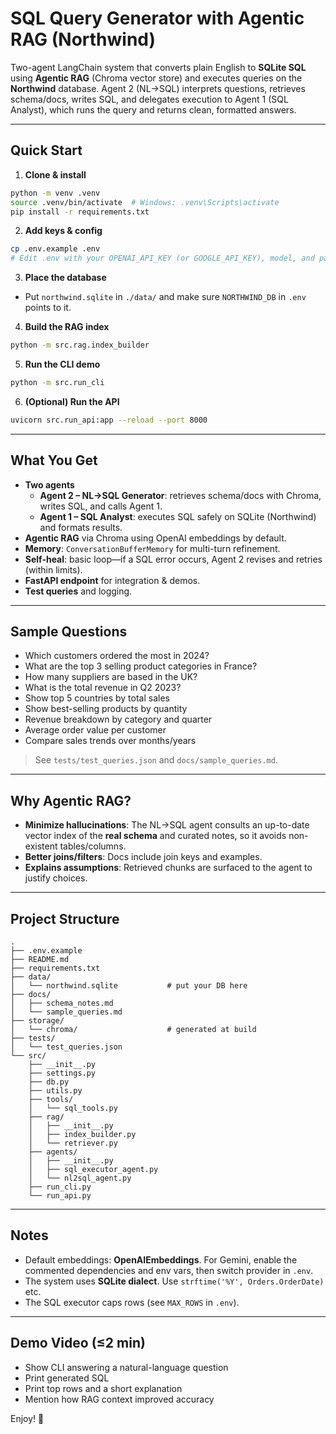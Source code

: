 # SQL Query Generator with Agentic RAG (Northwind)

Two-agent LangChain system that converts plain English to **SQLite SQL** using
**Agentic RAG** (Chroma vector store) and executes queries on the **Northwind**
database. Agent 2 (NL→SQL) interprets questions, retrieves schema/docs, writes
SQL, and delegates execution to Agent 1 (SQL Analyst), which runs the query and
returns clean, formatted answers.

---

## Quick Start

1) **Clone & install**
```bash
python -m venv .venv
source .venv/bin/activate  # Windows: .venv\Scripts\activate
pip install -r requirements.txt
```

2) **Add keys & config**
```bash
cp .env.example .env
# Edit .env with your OPENAI_API_KEY (or GOOGLE_API_KEY), model, and paths
```

3) **Place the database**
- Put `northwind.sqlite` in `./data/` and make sure `NORTHWIND_DB` in `.env` points to it.

4) **Build the RAG index**
```bash
python -m src.rag.index_builder
```

5) **Run the CLI demo**
```bash
python -m src.run_cli
```

6) **(Optional) Run the API**
```bash
uvicorn src.run_api:app --reload --port 8000
```

---

## What You Get

- **Two agents**
  - **Agent 2 – NL→SQL Generator**: retrieves schema/docs with Chroma, writes SQL, and calls Agent 1.
  - **Agent 1 – SQL Analyst**: executes SQL safely on SQLite (Northwind) and formats results.
- **Agentic RAG** via Chroma using OpenAI embeddings by default.
- **Memory**: `ConversationBufferMemory` for multi-turn refinement.
- **Self-heal**: basic loop—if a SQL error occurs, Agent 2 revises and retries (within limits).
- **FastAPI endpoint** for integration & demos.
- **Test queries** and logging.

---

## Sample Questions

- Which customers ordered the most in 2024?
- What are the top 3 selling product categories in France?
- How many suppliers are based in the UK?
- What is the total revenue in Q2 2023?
- Show top 5 countries by total sales
- Show best-selling products by quantity
- Revenue breakdown by category and quarter
- Average order value per customer
- Compare sales trends over months/years

> See `tests/test_queries.json` and `docs/sample_queries.md`.

---

## Why Agentic RAG?

- **Minimize hallucinations**: The NL→SQL agent consults an up-to-date vector
  index of the **real schema** and curated notes, so it avoids non-existent
  tables/columns.
- **Better joins/filters**: Docs include join keys and examples.
- **Explains assumptions**: Retrieved chunks are surfaced to the agent to justify choices.

---

## Project Structure

```
.
├── .env.example
├── README.md
├── requirements.txt
├── data/
│   └── northwind.sqlite           # put your DB here
├── docs/
│   ├── schema_notes.md
│   └── sample_queries.md
├── storage/
│   └── chroma/                    # generated at build
├── tests/
│   └── test_queries.json
└── src/
    ├── __init__.py
    ├── settings.py
    ├── db.py
    ├── utils.py
    ├── tools/
    │   └── sql_tools.py
    ├── rag/
    │   ├── __init__.py
    │   ├── index_builder.py
    │   └── retriever.py
    ├── agents/
    │   ├── __init__.py
    │   ├── sql_executor_agent.py
    │   └── nl2sql_agent.py
    ├── run_cli.py
    └── run_api.py
```

---

## Notes

- Default embeddings: **OpenAIEmbeddings**. For Gemini, enable the commented
  dependencies and env vars, then switch provider in `.env`.
- The system uses **SQLite dialect**. Use `strftime('%Y', Orders.OrderDate)` etc.
- The SQL executor caps rows (see `MAX_ROWS` in `.env`).

---

## Demo Video (≤2 min)

- Show CLI answering a natural-language question
- Print generated SQL
- Print top rows and a short explanation
- Mention how RAG context improved accuracy

Enjoy! 🚀
